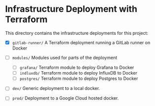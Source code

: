 # Infrastructure Deployment with Terraform

This directory contains the infrastructure deployments for this project:

-   [x] `gitlab-runner/` A Terraform deployment running a GitLab runner on Docker
-   [ ] `modules/` Modules used for parts of the deployment

    -   [ ] `grafana/` Terraform module to deploy Grafana to Docker
    -   [ ] `indluxdb/` Terraform module to deploy InfluxDB to Docker
    -   [ ] `postgres/` Terraform module to deploy Postgres to Docker

-   [ ] `dev/` Generic deployment to a local docker.
-   [ ] `prod/` Deployment to a Google Cloud hosted docker.
